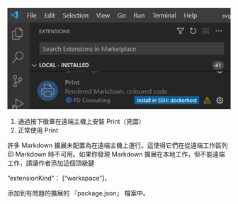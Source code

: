 ![](./install-print-on-remote-host.png)

1. 通過按下徽章在遠端主機上安裝 Print（見圖）
2. 正常使用 Print

許多 Markdown 擴展未配置為在遠端主機上運行。這使得它們在從遠端工作區列印 Markdown 時不可用。如果你發現 Markdown 擴展在本地工作，但不能遠端工作，請讓作者添加這個頂級鍵

“extensionKind”： [“workspace”]，

添加到有問題的擴展的 『package.json』 檔案中。